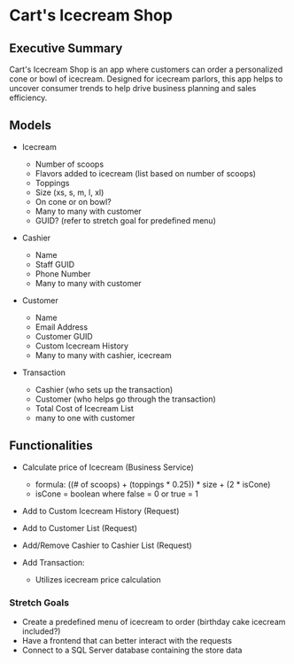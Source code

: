 # Cart's Icecream Shop
## Executive Summary
Cart's Icecream Shop is an app where customers can order a personalized cone or bowl of icecream. Designed for icecream parlors, this app helps to uncover consumer trends to help drive business planning and sales efficiency.

## Models
* Icecream
  - Number of scoops
  - Flavors added to icecream (list based on number of scoops)
  - Toppings
  - Size (xs, s, m, l, xl)
  - On cone or on bowl?
  - Many to many with customer
  - GUID? (refer to stretch goal for predefined menu)
 
* Cashier
  - Name
  - Staff GUID
  - Phone Number
  - Many to many with customer

* Customer
  - Name
  - Email Address
  - Customer GUID
  - Custom Icecream History
  - Many to many with cashier, icecream

* Transaction
  - Cashier (who sets up the transaction) 
  - Customer (who helps go through the transaction)
  - Total Cost of Icecream List
  - many to one with customer
 
## Functionalities
* Calculate price of Icecream (Business Service)
  - formula: ((# of scoops) + (toppings * 0.25)) * size + (2 * isCone)
  - isCone = boolean where false = 0 or true = 1
 
* Add to Custom Icecream History (Request)

* Add to Customer List (Request)

* Add/Remove Cashier to Cashier List (Request)

* Add Transaction:
  - Utilizes icecream price calculation

### Stretch Goals
* Create a predefined menu of icecream to order (birthday cake icecream included?)
* Have a frontend that can better interact with the requests
* Connect to a SQL Server database containing the store data
